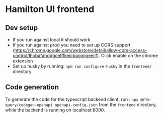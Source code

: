 # Hamilton UI frontend

## Dev setup

- If you run against local it should work.
- If you run against prod you need to set up CORS support (https://chrome.google.com/webstore/detail/allow-cors-access-control/lhobafahddgcelffkeicbaginigeejlf). Click enable on the chrome extension
- Set up husky by running: `npm run configure-husky` in the `frontend/` directory

## Code generation

To generate the code for the typescript backend client, run : `npx @rtk-query/codegen-openapi openapi-config.json` from
the `frontend` directory, while the backend is running on localhost:8000.
